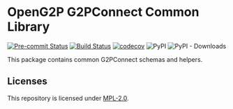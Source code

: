 # OpenG2P G2PConnect Common Library
[![Pre-commit Status](https://github.com/OpenG2P/openg2p-g2pconnect-common-lib/actions/workflows/pre-commit.yml/badge.svg?branch=develop)](https://github.com/OpenG2P/openg2p-g2pconnect-common-lib/actions/workflows/pre-commit.yml?query=branch%3Adevelop)
[![Build Status](https://github.com/OpenG2P/openg2p-g2pconnect-common-lib/actions/workflows/test.yml/badge.svg?branch=develop)](https://github.com/OpenG2P/openg2p-g2pconnect-common-lib/actions/workflows/test.yml?query=branch%3Adevelop)
[![codecov](https://codecov.io/gh/OpenG2P/openg2p-g2pconnect-common-lib/branch/develop/graph/badge.svg)](https://codecov.io/gh/OpenG2P/openg2p-g2pconnect-common-lib)
![PyPI](https://img.shields.io/pypi/v/openg2p-g2pconnect-common-lib?label=pypi%20package)
![PyPI - Downloads](https://img.shields.io/pypi/dm/openg2p-g2pconnect-common-lib)

This package contains common G2PConnect schemas and helpers.

## Licenses

This repository is licensed under [MPL-2.0](LICENSE).
